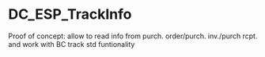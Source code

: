 # DC_ESP_TrackInfo
Proof of concept: allow to read info from purch. order/purch. inv./purch rcpt. and work with BC track std funtionality
